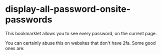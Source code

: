 # display-all-password-onsite-passwords
This bookmarklet allows you to see every password, on the current page. 

You can certainly abuse this on websites that don't have 2fa. Some good ones are:
